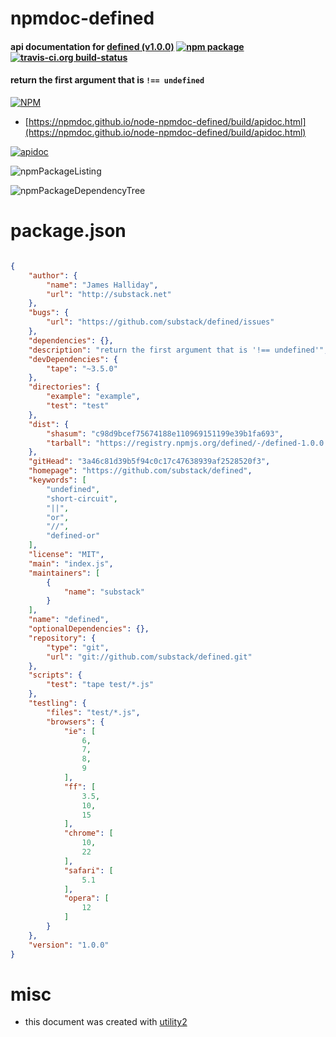 # npmdoc-defined

#### api documentation for  [defined (v1.0.0)](https://github.com/substack/defined)  [![npm package](https://img.shields.io/npm/v/npmdoc-defined.svg?style=flat-square)](https://www.npmjs.org/package/npmdoc-defined) [![travis-ci.org build-status](https://api.travis-ci.org/npmdoc/node-npmdoc-defined.svg)](https://travis-ci.org/npmdoc/node-npmdoc-defined)

#### return the first argument that is `!== undefined`

[![NPM](https://nodei.co/npm/defined.png?downloads=true&downloadRank=true&stars=true)](https://www.npmjs.com/package/defined)

- [https://npmdoc.github.io/node-npmdoc-defined/build/apidoc.html](https://npmdoc.github.io/node-npmdoc-defined/build/apidoc.html)

[![apidoc](https://npmdoc.github.io/node-npmdoc-defined/build/screenCapture.buildCi.browser.%252Ftmp%252Fbuild%252Fapidoc.html.png)](https://npmdoc.github.io/node-npmdoc-defined/build/apidoc.html)

![npmPackageListing](https://npmdoc.github.io/node-npmdoc-defined/build/screenCapture.npmPackageListing.svg)

![npmPackageDependencyTree](https://npmdoc.github.io/node-npmdoc-defined/build/screenCapture.npmPackageDependencyTree.svg)



# package.json

```json

{
    "author": {
        "name": "James Halliday",
        "url": "http://substack.net"
    },
    "bugs": {
        "url": "https://github.com/substack/defined/issues"
    },
    "dependencies": {},
    "description": "return the first argument that is '!== undefined'",
    "devDependencies": {
        "tape": "~3.5.0"
    },
    "directories": {
        "example": "example",
        "test": "test"
    },
    "dist": {
        "shasum": "c98d9bcef75674188e110969151199e39b1fa693",
        "tarball": "https://registry.npmjs.org/defined/-/defined-1.0.0.tgz"
    },
    "gitHead": "3a46c81d39b5f94c0c17c47638939af2528520f3",
    "homepage": "https://github.com/substack/defined",
    "keywords": [
        "undefined",
        "short-circuit",
        "||",
        "or",
        "//",
        "defined-or"
    ],
    "license": "MIT",
    "main": "index.js",
    "maintainers": [
        {
            "name": "substack"
        }
    ],
    "name": "defined",
    "optionalDependencies": {},
    "repository": {
        "type": "git",
        "url": "git://github.com/substack/defined.git"
    },
    "scripts": {
        "test": "tape test/*.js"
    },
    "testling": {
        "files": "test/*.js",
        "browsers": {
            "ie": [
                6,
                7,
                8,
                9
            ],
            "ff": [
                3.5,
                10,
                15
            ],
            "chrome": [
                10,
                22
            ],
            "safari": [
                5.1
            ],
            "opera": [
                12
            ]
        }
    },
    "version": "1.0.0"
}
```



# misc
- this document was created with [utility2](https://github.com/kaizhu256/node-utility2)
